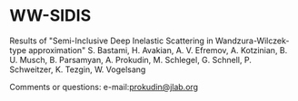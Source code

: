 # WW-SIDIS
Results of "Semi-Inclusive Deep Inelastic Scattering in Wandzura-Wilczek-type approximation" S. Bastami, H. Avakian, A. V. Efremov, A. Kotzinian, B. U. Musch, B. Parsamyan, A. Prokudin, M. Schlegel, G. Schnell, P. Schweitzer, K. Tezgin, W. Vogelsang

Comments or questions: e-mail:prokudin@jlab.org

